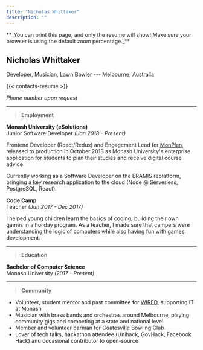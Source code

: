 ```yaml
---
title: "Nicholas Whittaker"
description: ""
---
```


<span class='hide-on-print'>
**_You can print this page, and only the resume will show! Make sure your browser is using the default zoom percentage._**
</span>

## <span>Nicholas Whittaker</span>

<span>Developer, Musician, Lawn Bowler --- Melbourne, Australia</span>

{{< contacts-resume >}}

<span>_Phone number upon request_</span>

---

> **Employment**

**Monash University (eSolutions)** \
Junior Software Developer _(Jan 2018 - Present)_

Frontend Developer (React/Redux) and Engagement Lead for [MonPlan](https://monplan.apps.monash.edu/), released to production in October 2018 as Monash University's enterprise application for students to plan their studies and receive digital course advice.

Currently working as a Software Developer on the ERAMIS replatform, bringing a key research application to the cloud (Node @ Serverless, PostgreSQL, React).

**Code Camp** \
Teacher _(Jun 2017 - Dec 2017)_

I helped young children learn the basics of coding, building their own games in a holiday program. As a teacher, I made sure that campers were understanding the logic of computers while also having fun with games development.

---

> **Education**

**Bachelor of Computer Science** \
Monash University _(2017 - Present)_

<!-- A combination of practical and theoretical IT units, this course fosters critical thinking and design skills, covering the principles of software development and data analysis. \ -->
<!-- It gives insight into the IT industry, and helps students build their own toolbox for problem solving in their professional work. -->

---

> **Community**

- Volunteer, student mentor and past committee for [WIRED](https://wired.org.au), supporting IT at Monash
- Musician with brass bands and orchestras around Melbourne, playing community gigs and competing at a state and national level
- Member and volunteer barman for Coatesville Bowling Club
- Lover of tech talks, hackathon attendee (Unihack, GovHack, Facebook Hack) and occasional contributor to open-source
